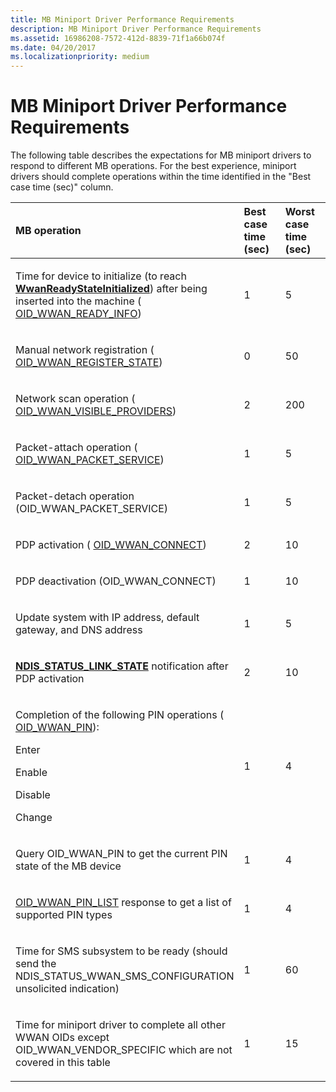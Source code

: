 ```yaml
---
title: MB Miniport Driver Performance Requirements
description: MB Miniport Driver Performance Requirements
ms.assetid: 16986208-7572-412d-8839-71f1a66b074f
ms.date: 04/20/2017
ms.localizationpriority: medium
---
```


# MB Miniport Driver Performance Requirements


The following table describes the expectations for MB miniport drivers to respond to different MB operations. For the best experience, miniport drivers should complete operations within the time identified in the "Best case time (sec)" column.

<table>
<colgroup>
<col width="33%" />
<col width="33%" />
<col width="33%" />
</colgroup>
<thead>
<tr class="header">
<th align="left">MB operation</th>
<th align="left">Best case time (sec)</th>
<th align="left">Worst case time (sec)</th>
</tr>
</thead>
<tbody>
<tr class="odd">
<td align="left"><p>Time for device to initialize (to reach <a href="https://docs.microsoft.com/windows-hardware/drivers/ddi/wwan/ne-wwan-_wwan_ready_state" data-raw-source="[&lt;strong&gt;WwanReadyStateInitialized&lt;/strong&gt;](https://docs.microsoft.com/windows-hardware/drivers/ddi/wwan/ne-wwan-_wwan_ready_state)"><strong>WwanReadyStateInitialized</strong></a>) after being inserted into the machine ( <a href="https://docs.microsoft.com/windows-hardware/drivers/network/oid-wwan-ready-info" data-raw-source="[OID_WWAN_READY_INFO](https://docs.microsoft.com/windows-hardware/drivers/network/oid-wwan-ready-info)">OID_WWAN_READY_INFO</a>)</p></td>
<td align="left"><p>1</p></td>
<td align="left"><p>5</p></td>
</tr>
<tr class="even">
<td align="left"><p>Manual network registration ( <a href="https://docs.microsoft.com/windows-hardware/drivers/network/oid-wwan-register-state" data-raw-source="[OID_WWAN_REGISTER_STATE](https://docs.microsoft.com/windows-hardware/drivers/network/oid-wwan-register-state)">OID_WWAN_REGISTER_STATE</a>)</p></td>
<td align="left"><p>0</p></td>
<td align="left"><p>50</p></td>
</tr>
<tr class="odd">
<td align="left"><p>Network scan operation ( <a href="https://docs.microsoft.com/windows-hardware/drivers/network/oid-wwan-visible-providers" data-raw-source="[OID_WWAN_VISIBLE_PROVIDERS](https://docs.microsoft.com/windows-hardware/drivers/network/oid-wwan-visible-providers)">OID_WWAN_VISIBLE_PROVIDERS</a>)</p></td>
<td align="left"><p>2</p></td>
<td align="left"><p>200</p></td>
</tr>
<tr class="even">
<td align="left"><p>Packet-attach operation ( <a href="https://docs.microsoft.com/windows-hardware/drivers/network/oid-wwan-packet-service" data-raw-source="[OID_WWAN_PACKET_SERVICE](https://docs.microsoft.com/windows-hardware/drivers/network/oid-wwan-packet-service)">OID_WWAN_PACKET_SERVICE</a>)</p></td>
<td align="left"><p>1</p></td>
<td align="left"><p>5</p></td>
</tr>
<tr class="odd">
<td align="left"><p>Packet-detach operation (OID_WWAN_PACKET_SERVICE)</p></td>
<td align="left"><p>1</p></td>
<td align="left"><p>5</p></td>
</tr>
<tr class="even">
<td align="left"><p>PDP activation ( <a href="https://docs.microsoft.com/windows-hardware/drivers/network/oid-wwan-connect" data-raw-source="[OID_WWAN_CONNECT](https://docs.microsoft.com/windows-hardware/drivers/network/oid-wwan-connect)">OID_WWAN_CONNECT</a>)</p></td>
<td align="left"><p>2</p></td>
<td align="left"><p>10</p></td>
</tr>
<tr class="odd">
<td align="left"><p>PDP deactivation (OID_WWAN_CONNECT)</p></td>
<td align="left"><p>1</p></td>
<td align="left"><p>10</p></td>
</tr>
<tr class="even">
<td align="left"><p>Update system with IP address, default gateway, and DNS address</p></td>
<td align="left"><p>1</p></td>
<td align="left"><p>5</p></td>
</tr>
<tr class="odd">
<td align="left"><p><a href="https://docs.microsoft.com/windows-hardware/drivers/network/ndis-status-link-state" data-raw-source="[&lt;strong&gt;NDIS_STATUS_LINK_STATE&lt;/strong&gt;](https://docs.microsoft.com/windows-hardware/drivers/network/ndis-status-link-state)"><strong>NDIS_STATUS_LINK_STATE</strong></a> notification after PDP activation</p></td>
<td align="left"><p>2</p></td>
<td align="left"><p>10</p></td>
</tr>
<tr class="even">
<td align="left"><p>Completion of the following PIN operations ( <a href="https://docs.microsoft.com/windows-hardware/drivers/network/oid-wwan-pin" data-raw-source="[OID_WWAN_PIN](https://docs.microsoft.com/windows-hardware/drivers/network/oid-wwan-pin)">OID_WWAN_PIN</a>):</p>
<p>Enter</p>
<p>Enable</p>
<p>Disable</p>
<p>Change</p></td>
<td align="left"><p>1</p></td>
<td align="left"><p>4</p></td>
</tr>
<tr class="odd">
<td align="left"><p>Query OID_WWAN_PIN to get the current PIN state of the MB device</p></td>
<td align="left"><p>1</p></td>
<td align="left"><p>4</p></td>
</tr>
<tr class="even">
<td align="left"><p><a href="https://docs.microsoft.com/windows-hardware/drivers/network/oid-wwan-pin-list" data-raw-source="[OID_WWAN_PIN_LIST](https://docs.microsoft.com/windows-hardware/drivers/network/oid-wwan-pin-list)">OID_WWAN_PIN_LIST</a> response to get a list of supported PIN types</p></td>
<td align="left"><p>1</p></td>
<td align="left"><p>4</p></td>
</tr>
<tr class="odd">
<td align="left"><p>Time for SMS subsystem to be ready (should send the NDIS_STATUS_WWAN_SMS_CONFIGURATION unsolicited indication)</p></td>
<td align="left"><p>1</p></td>
<td align="left"><p>60</p></td>
</tr>
<tr class="even">
<td align="left"><p>Time for miniport driver to complete all other WWAN OIDs except OID_WWAN_VENDOR_SPECIFIC which are not covered in this table</p></td>
<td align="left"><p>1</p></td>
<td align="left"><p>15</p></td>
</tr>
</tbody>
</table>

 

 

 





